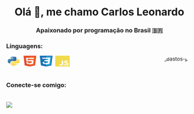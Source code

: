 <h1 align="center">Olá 👋, me chamo Carlos Leonardo</h1>
<h3 align="center">Apaixonado por programação no Brasil 🇧🇷</h3>
<h3 align="left" dir="auto">Linguagens: </h3>

<div style="display: inline_block">
  <img align="center" alt="Bastos-Python" height="30" width="40" src="https://raw.githubusercontent.com/devicons/devicon/master/icons/python/python-original.svg">
  <img align="center" alt="Bastos-HTML" height="30" width="40" src="https://raw.githubusercontent.com/devicons/devicon/master/icons/html5/html5-original.svg">
  <img align="center" alt="Bastos-CSS" height="30" width="40" src="https://raw.githubusercontent.com/devicons/devicon/master/icons/css3/css3-original.svg">
  <img align="center" alt="Bastos-Js" height="30" width="40" src="https://raw.githubusercontent.com/devicons/devicon/master/icons/javascript/javascript-plain.svg">
  <img align="right" alt="Bastos-pic" height="150" style="border-radius:50px;" src="https://avatars.githubusercontent.com/u/85074809?v=4?width=676&height=676">
</div>

<div><br>
<h3 align="left" dir="auto">Conecte-se comigo: </h3>
</div>

<div><br>
<a href="https://github.com/anuraghazra/github-readme-stats">
  <img align="center" src="https://github-readme-stats.vercel.app/api/top-langs/?username=bastosclbp&layout=compact&locale=pt-br&theme=dark" />
</a>
</div>
